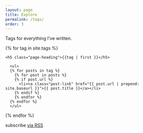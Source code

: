 ```yaml
---
layout: page
title: Explore
permalink: /tags/
order: 3
---
```


<div class="home">

  <p>Tags for everything I've written.</p>
 
  {% for tag in site.tags %}

    <h5 class="page-heading">{{tag | first }}</h5>
  
      <ul>
      {% for posts in tag %}
        {% for post in posts %}
        {% if post.url %}
          <li><a class="post-link" href="{{ post.url | prepend: site.baseurl }}">{{ post.title }}</a></li>
        {% endif %}
        {% endfor %}
      {% endfor %}
      </ul>
  
  {% endfor %}

  <p class="rss-subscribe">subscribe <a href="{{ "/feed.xml" | prepend: site.baseurl }}">via RSS</a></p>
  
</div>